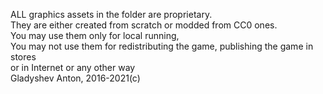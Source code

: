 ALL graphics assets in the folder are proprietary.  
They are either created from scratch or modded from CC0 ones.  
You may use them only for local running,  
You may not use them for redistributing the game, publishing the game in stores  
or in Internet or any other way  
Gladyshev Anton, 2016-2021(c)
